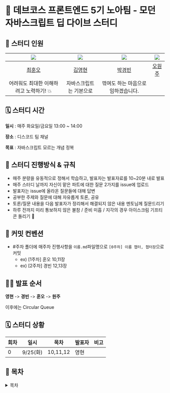 # 🐋 데브코스 프론트엔드 5기 노아팀 - 모던 자바스크립트 딥 다이브 스터디

## 💙 스터디 인원

| ![](https://github.com/Whoknow77.png?size=100) | ![](https://github.com/loevray.png?size=100) | ![](https://github.com/pkb9239.png?size=100) | ![](https://github.com/OhWonJu.png?size=100) |
| :--------------------------------------------: | :------------------------------------------: | :------------------------------------------: | :------------------------------------------: |
|                   [최훈오]()                   |                  [김영현]()                  |                  [박경빈]()                  |                  [오원주]()                  |
|     어려워도 최대한 이해하려고 노력하기! 💥     |           자바스크립트는 기본으로            |      꺾여도 하는 마음으로 임하겠습니다.      |                                              |



## 🗓️ 스터디 시간

**일시** : 매주 화요일/금요일 13:00 ~ 14:00

**장소** : 디스코드 팀 채널

**목표** : 자바스크립트 모르는 개념 정복

## 🔨 스터디 진행방식 & 규칙

- 매주 분량을 유동적으로 정해서 학습하고, 발표자는 발표자료를 10~20분 내로 발표
- 매주 스터디 날까지 자신이 맡은 파트에 대한 질문 2가지를 issue에 업로드
- 발표자는 issue에 올라온 질문들에 대해 답변
- 공부한 주제와 질문에 대해 자유롭게 토론, 공유
- 토론/질문 내용을 다음 발표자가 정리해서 해결되지 않은 내용 멘토님께 질문드리기
- 하루 전까지 미리 통보하지 않은 불참 / 준비 미흡 / 지각의 경우 아이스크림 기프티콘 돌리기 🍦

## 📄 커밋 컨벤션

- #주차 폴더에 매주차 진행사항을 `이름.md`파일명으로 `[0주차] 이름 챕터, 챕터장`으로 커밋
  - ex) [1주차] 훈오 10,11장
  - ex) [2주차] 경빈 12,13장

## 🏃‍♀ 발표 순서

**영현** -> **경빈** -> **훈오** -> **원주**

이후에는 Circular Queue

## 🗓 스터디 상황

| 회차 | 일시     | 목차     | 발표자 | 비고 |
| ---- | -------- | -------- | ------ | ---- |
| 0    | 9/25(화) | 10,11,12 | 영현   |      |

## 📍 목차

<details>
<summary>목차</summary>
<div>

📌 01장 프로그래밍

📌 02장 자바스크립트란?

📌 03장 자바스크립트 개발 환경과 실행 방법

📌 04장 변수

📌 05장 표현식과 문

📌 06장 데이터 타입

📌 07장 연산자

📌 08장 제어문

📌 09장 타입 변환과 단축 평가

📌 10장 객체 리터럴

📌 11장 원시 값과 객체의 비교

📌 12장 함수

📌 13장 스코프

📌 14장 전역 변수의 문제점

📌 15장 let, const 키워드와 블록 레벨 스코프

📌 16장 프로퍼티 어트리뷰트

📌 17장 생성자 함수에 의한 객체 생성

📌 18장 함수와 일급 객체

📌 19장 프로토타입

📌 20장 strict mode

📌 21장 빌트인 객체

📌 22장 this

📌 23장 실행 컨텍스트

📌 24장 클로저

📌 25장 클래스

📌 26장 ES6 함수의 추가 기능

📌 27장 배열

📌 28장 Number

📌 29장 Math

📌 30장 Date

📌 31장 RegExp

📌 32장 String

📌 33장 7번째 데이터 타입 Symbol

📌 34장 이터러블

📌 35장 스프레드 문법

📌 36장 디스트럭처링 할당

📌 37장 Set과 Map

📌 38장 브라우저의 렌더링 과정

📌 39장 DOM

📌 40장 이벤트

📌 41장 타이머

📌 42장 비동기 프로그래밍

📌 43장 Ajax

📌 44장 REST API

📌 45장 프로미스

📌 46장 제너레이터와 async/await

📌 47장 에러 처리

📌 48장 모듈

📌 49장 Babel과 Webpack을 이용한 ES6+/ES.NEXT 개발 환경 구축

<div>
</details>
